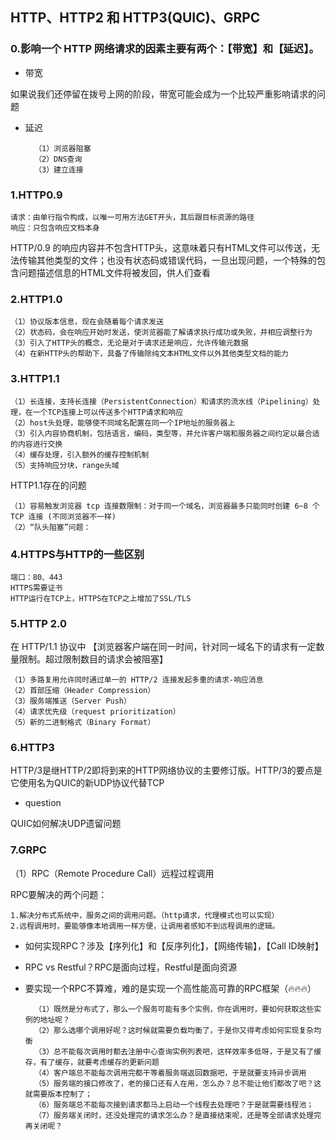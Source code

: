 ## HTTP、HTTP2 和 HTTP3(QUIC)、GRPC

### 0.影响一个 HTTP 网络请求的因素主要有两个：【带宽】和【延迟】。

- 带宽

如果说我们还停留在拨号上网的阶段，带宽可能会成为一个比较严重影响请求的问题

- 延迟

        （1）浏览器阻塞
        （2）DNS查询
        （3）建立连接

### 1.HTTP0.9

    请求：由单行指令构成，以唯一可用方法GET开头，其后跟目标资源的路径
    响应：只包含响应文档本身

HTTP/0.9 的响应内容并不包含HTTP头，这意味着只有HTML文件可以传送，无法传输其他类型的文件；也没有状态码或错误代码，一旦出现问题，一个特殊的包含问题描述信息的HTML文件将被发回，供人们查看

### 2.HTTP1.0

    （1）协议版本信息，现在会随着每个请求发送
    （2）状态码，会在响应开始时发送，使浏览器能了解请求执行成功或失败，并相应调整行为
    （3）引入了HTTP头的概念，无论是对于请求还是响应，允许传输元数据
    （4）在新HTTP头的帮助下，具备了传输除纯文本HTML文件以外其他类型文档的能力

### 3.HTTP1.1

    （1）长连接，支持长连接（PersistentConnection）和请求的流水线（Pipelining）处理，在一个TCP连接上可以传送多个HTTP请求和响应
    （2）host头处理，能够使不同域名配置在同一个IP地址的服务器上
    （3）引入内容协商机制，包括语言，编码，类型等，并允许客户端和服务器之间约定以最合适的内容进行交换
    （4）缓存处理，引入额外的缓存控制机制
    （5）支持响应分块，range头域

HTTP1.1存在的问题

    （1）容易触发浏览器 tcp 连接数限制：对于同一个域名，浏览器最多只能同时创建 6~8 个 TCP 连接 (不同浏览器不一样)
    （2）“队头阻塞”问题：

### 4.HTTPS与HTTP的一些区别

    端口：80、443
    HTTPS需要证书
    HTTP运行在TCP上，HTTPS在TCP之上增加了SSL/TLS

### 5.HTTP 2.0

在 HTTP/1.1 协议中 【浏览器客户端在同一时间，针对同一域名下的请求有一定数量限制。超过限制数目的请求会被阻塞】

    （1）多路复用允许同时通过单一的 HTTP/2 连接发起多重的请求-响应消息
    （2）首部压缩（Header Compression）
    （3）服务端推送（Server Push）
    （4）请求优先级（request prioritization）
    （5）新的二进制格式（Binary Format）


### 6.HTTP3

HTTP/3是继HTTP/2即将到来的HTTP网络协议的主要修订版。HTTP/3的要点是它使用名为QUIC的新UDP协议代替TCP

- question

 QUIC如何解决UDP遗留问题

 ### 7.GRPC

 （1）RPC（Remote Procedure Call）远程过程调用

RPC要解决的两个问题：

    1.解决分布式系统中，服务之间的调用问题。（http请求，代理模式也可以实现）
    2.远程调用时，要能够像本地调用一样方便，让调用者感知不到远程调用的逻辑。

- 如何实现RPC？涉及【序列化】和【反序列化】，【网络传输】，【Call ID映射】

- RPC vs Restful？RPC是面向过程，Restful是面向资源

- 要实现一个RPC不算难，难的是实现一个高性能高可靠的RPC框架（🔥🔥🔥）

        （1）既然是分布式了，那么一个服务可能有多个实例，你在调用时，要如何获取这些实例的地址呢？
        （2）那么选哪个调用好呢？这时候就需要负载均衡了，于是你又得考虑如何实现复杂均衡
        （3）总不能每次调用时都去注册中心查询实例列表吧，这样效率多低呀，于是又有了缓存，有了缓存，就要考虑缓存的更新问题
        （4）客户端总不能每次调用完都干等着服务端返回数据吧，于是就要支持异步调用
        （5）服务端的接口修改了，老的接口还有人在用，怎么办？总不能让他们都改了吧？这就需要版本控制了；
        （6）服务端总不能每次接到请求都马上启动一个线程去处理吧？于是就需要线程池；
        （7）服务端关闭时，还没处理完的请求怎么办？是直接结束呢，还是等全部请求处理完再关闭呢？
